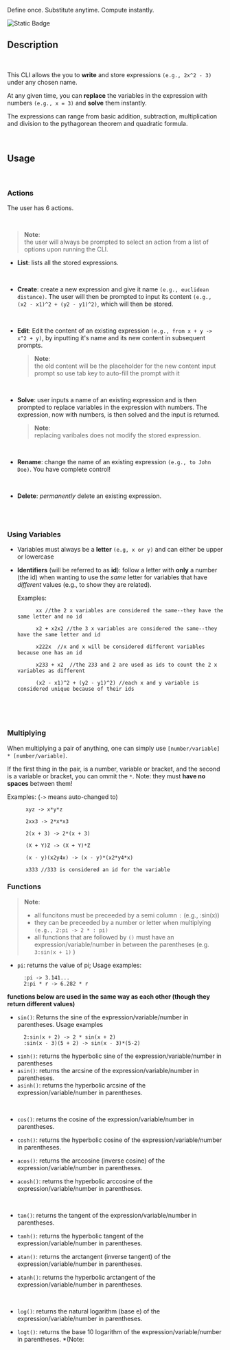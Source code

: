 Define once. Substitute anytime. Compute instantly. 

![Static Badge](https://img.shields.io/badge/Language-Javascript-6ff2a2)



## Description
<br/>

This CLI allows the you to **write** and store expressions `(e.g., 2x^2 - 3)` under any chosen name. 

At any given time, you can **replace** the variables in the expression with numbers `(e.g., x = 3)` and **solve** them instantly.

The expressions can range from basic addition, subtraction, multiplication and division to the pythagorean theorem and quadratic formula.

<br/>

## Usage
<br/>

### Actions

The user has 6 actions.

<br/>

>**Note**:
><br/>
>the user will always be prompted to select an action from a list of options upon running the CLI.

- **List**: lists all the stored expressions.
  
<br/>
  
- **Create**: create a new expression and give it name `(e.g., euclidean distance)`. The user will then be prompted to input its content `(e.g., (x2 - x1)^2 + (y2 - y1)^2)`, which will then be stored.
  
<br/>
  
- **Edit**: Edit the content of an existing expression `(e.g., from x + y -> x^2 + y)`, by inputting it's name and its new content in subsequent prompts.
  
  >**Note**:
  ><br/>
  >the old content will be the placeholder for the new content input prompt so use tab key to auto-fill the prompt with it

<br/>

- **Solve**: user inputs a name of an existing expression and is then prompted to replace variables in the expression with numbers. The expression, now with numbers, is then solved and the input is returned.

  > **Note**:
  > <br/>
  >     replacing varibales does not modify the stored expression.

<br/>

- **Rename**: change the name of an existing expression `(e.g., to John Doe)`. You have complete control!

<br/>

- **Delete**: *permanently* delete an existing expression.
<br/>
<br/>

### Using Variables

- Variables must always be a **letter** `(e.g, x or y)` and can either be upper or lowercase
- **Identifiers** (will be referred to as **id**): follow a letter with **only** a number (the id) when wanting to use the *same* letter for variables that have *different* values (e.g., to show they are related).

  Examples:
  ```
        xx //the 2 x variables are considered the same--they have the same letter and no id

        x2 + x2x2 //the 3 x variables are considered the same--they have the same letter and id
      
        x222x  //x and x will be considered different variables because one has an id
      
        x233 + x2  //the 233 and 2 are used as ids to count the 2 x variables as different

        (x2 - x1)^2 + (y2 - y1)^2) //each x and y variable is considered unique because of their ids
        
  ```

<br/>
<br/>

### Multiplying
When multiplying a pair of anything, one can simply use `[number/variable] * [number/variable]`.
  
If the first thing in the pair, is a number, variable or bracket, and the second is a variable or bracket, you can ommit the ` * `.
Note: they must **have no spaces** between them!

Examples: (`->` means auto-changed to)
```
      xyz -> x*y*z

      2xx3 -> 2*x*x3

      2(x + 3) -> 2*(x + 3)

      (X + Y)Z -> (X + Y)*Z
          
      (x - y)(x2y4x) -> (x - y)*(x2*y4*x)

      x333 //333 is considered an id for the variable
```

### Functions
>**Note**:
><br/>
>  - all funcitons must be preceeded by a semi column `:` (e.g., :sin(x))
>  - they can be preceeded by a number or letter when multiplying `(e.g., 2:pi -> 2 * : pi)`
>  - all functions that are followed by `()` must have an expression/variable/number in between the parentheses (e.g. `3:sin(x + 1)` )

    
- `pi`: returns the value of pi;
  Usage examples:
  ```
    :pi -> 3.141... 
    2:pi * r -> 6.282 * r
  ```

__functions below are used in the same way as each other (though they return different values)__
- `sin()`: Returns the sine of the expression/variable/number in parentheses.
  Usage examples
  ```
    2:sin(x + 2) -> 2 * sin(x + 2)
    :sin(x - 3)(5 + 2) -> sin(x - 3)*(5-2)
  ```
- `sinh()`: returns the hyperbolic sine of the expression/variable/number in parentheses
- `asin()`: returns the arcsine of the expression/variable/number in parentheses.
- `asinh()`: returns the hyperbolic arcsine of the expression/variable/number in parentheses.
<br/>

- `cos()`: returns the cosine of the expression/variable/number in parentheses.

- `cosh()`: returns the hyperbolic cosine of the expression/variable/number in parentheses.

- `acos()`: returns the arccosine (inverse cosine) of the expression/variable/number in parentheses.

- `acosh()`: returns the hyperbolic arccosine of the expression/variable/number in parentheses.

  <br/>

- `tan()`: returns the tangent of the expression/variable/number in parentheses.

- `tanh()`: returns the hyperbolic tangent of the expression/variable/number in parentheses.

- `atan()`: returns the arctangent (inverse tangent) of the expression/variable/number in parentheses.

- `atanh()`: returns the hyperbolic arctangent of the expression/variable/number in parentheses.

  <br/>

- `log()`: returns the natural logarithm (base e) of the expression/variable/number in parentheses.

- `logt()`: returns the base 10 logarithm of the expression/variable/number in parentheses. *(Note: 


